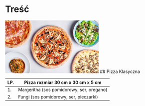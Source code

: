 # Treść
<img src = "pizza\pizza.jpg" width = 300>
## Pizza Klasyczna

|LP.|Pizza rozmiar 30 cm x 30 cm x 5 cm |
|---|-----------------------------------------|
|1. |Margeritha (sos pomidorowy, ser, oregano)|
|2. |Fungi (sos pomidorowy, ser, pieczarki)|
